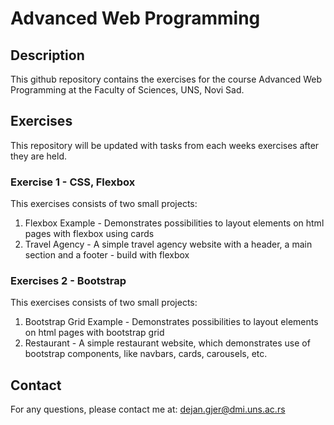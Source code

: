 # Advanced Web Programming

## Description
This github repository contains the exercises for the course Advanced Web Programming at the Faculty of Sciences, UNS, Novi Sad. 

## Exercises
This repository will be updated with tasks from each weeks exercises after they are held.

### Exercise 1 - CSS, Flexbox

This exercises consists of two small projects:
<ol>
    <li> Flexbox Example - Demonstrates possibilities to layout elements on html pages with flexbox using cards</li>
    <li> Travel Agency - A simple travel agency website with a header, a main section and a footer - build with flexbox</li>
</ol>

### Exercises 2 - Bootstrap

This exercises consists of two small projects:
<ol>
    <li> Bootstrap Grid Example - Demonstrates possibilities to layout elements on html pages with bootstrap grid</li>
    <li> Restaurant - A simple restaurant website, which demonstrates use of bootstrap components, like navbars, cards, carousels, etc.</li>
</ol>

## Contact
For any questions, please contact me at: <dejan.gjer@dmi.uns.ac.rs>




